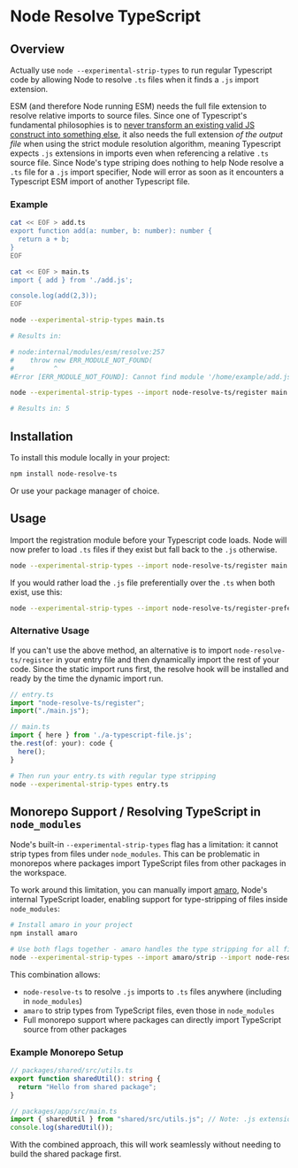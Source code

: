 # Node Resolve TypeScript

## Overview

Actually use `node --experimental-strip-types` to run regular Typescript code by allowing Node to resolve `.ts` files when it finds a `.js` import extension.

ESM (and therefore Node running ESM) needs the full file extension to resolve relative imports to source files. Since one of Typescript's fundamental philosophies is to [never transform an existing valid JS construct into something else](https://github.com/microsoft/TypeScript/issues/40878#issuecomment-702353715), it also needs the full extension _of the output file_ when using the strict module resolution algorithm, meaning Typescript expects `.js` extensions in imports even when referencing a relative `.ts` source file. Since Node's type striping does nothing to help Node resolve a `.ts` file for a `.js` import specifier, Node will error as soon as it encounters a Typescript ESM import of another Typescript file.

### Example

```bash
cat << EOF > add.ts
export function add(a: number, b: number): number {
  return a + b;
}
EOF

cat << EOF > main.ts
import { add } from './add.js';

console.log(add(2,3));
EOF

node --experimental-strip-types main.ts

# Results in:

# node:internal/modules/esm/resolve:257
#    throw new ERR_MODULE_NOT_FOUND(
#          ^
#Error [ERR_MODULE_NOT_FOUND]: Cannot find module '/home/example/add.js' imported from /home/example/main.ts

node --experimental-strip-types --import node-resolve-ts/register main.ts

# Results in: 5
```

## Installation

To install this module locally in your project:

```bash
npm install node-resolve-ts
```

Or use your package manager of choice.

## Usage

Import the registration module before your Typescript code loads. Node will now prefer to load `.ts` files if they exist but fall back to the `.js` otherwise.

```bash
node --experimental-strip-types --import node-resolve-ts/register main.ts
```

If you would rather load the `.js` file preferentially over the `.ts` when both exist, use this:

```bash
node --experimental-strip-types --import node-resolve-ts/register-prefer-js main.ts
```

### Alternative Usage

If you can't use the above method, an alternative is to import `node-resolve-ts/register` in your entry file and then dynamically import the rest of your code. Since the static import runs first, the resolve hook will be installed and ready by the time the dynamic import run.

```typescript
// entry.ts
import "node-resolve-ts/register";
import("./main.js");

// main.ts
import { here } from './a-typescript-file.js';
the.rest(of: your): code {
  here();
}
```

```bash
# Then run your entry.ts with regular type stripping
node --experimental-strip-types entry.ts
```

## Monorepo Support / Resolving TypeScript in `node_modules`

Node's built-in `--experimental-strip-types` flag has a limitation: it cannot strip types from files under `node_modules`. This can be problematic in monorepos where packages import TypeScript files from other packages in the workspace.

To work around this limitation, you can manually import [amaro](https://github.com/nodejs/amaro), Node's internal TypeScript loader, enabling support for type-stripping of files inside `node_modules`:

```bash
# Install amaro in your project
npm install amaro

# Use both flags together - amaro handles the type stripping for all files
node --experimental-strip-types --import amaro/strip --import node-resolve-ts/register main.ts
```

This combination allows:
- `node-resolve-ts` to resolve `.js` imports to `.ts` files anywhere (including in `node_modules`)
- `amaro` to strip types from TypeScript files, even those in `node_modules`
- Full monorepo support where packages can directly import TypeScript source from other packages

### Example Monorepo Setup

```typescript
// packages/shared/src/utils.ts
export function sharedUtil(): string {
  return "Hello from shared package";
}

// packages/app/src/main.ts
import { sharedUtil } from "shared/src/utils.js"; // Note: .js extension
console.log(sharedUtil());
```

With the combined approach, this will work seamlessly without needing to build the shared package first.
